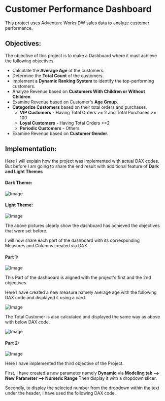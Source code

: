 # Customer Performance Dashboard

This project uses Adventure Works DW sales data to analyze customer performance.

## Objectives:

The objective of this project is to make a Dashboard where it must achieve the following objectives.

- Calculate the **Average Age** of the customers.
- Determine the **Total Count** of the customers.
- Implement a **Dynamic Ranking System** to identify the top-performing customers.
- Analyze Revenue based on  **Customers With Children or Without Children**.
- Examine Revenue based on Customer's **Age Group**.
- **Categorize Customers** based on their total orders and purchases.
	- **VIP Customers** - Having Total Orders >= 2 and Total Purchases >= 100
	- **Loyal Customers** - Having Total Orders >=2
	- **Periodic Customers** - Others
- Examine Revenue based on **Customer Gender**.


## Implementation:
Here I will explain how the project was implemented with actual DAX codes. But before I am going to share the end result with additional feature of **Dark and Light Themes**

#### Dark Theme:

![Image](https://github.com/user-attachments/assets/22e701de-ea64-41e0-9b08-3a2cb81eb7d2)


#### Light Theme:

![Image](https://github.com/user-attachments/assets/494bd72b-f1e6-467a-8fe7-af292ce1feb6)

The above pictures clearly show the dashboard has achieved the objectives that were set before.

I will now share each part of the dashboard with its corresponding Measures and Columns created via DAX.

#### Part 1:

![Image](https://github.com/user-attachments/assets/c8dc7dfa-32d7-4036-9336-2fe078fb8591)

This Part of the dashboard is aligned with the project's first and the 2nd objectives.

Here I have created a new measure namely average age with the following DAX code and displayed it using a card.

![Image](https://github.com/user-attachments/assets/496acaa5-9d5d-428a-988f-86d35c363152)

The Total Customer is also calculated and displayed the same way as above with below DAX code.

![Image](https://github.com/user-attachments/assets/1f7b78ab-8a22-4f05-93df-46ca847c113a)

#### Part 2:
![Image](https://github.com/user-attachments/assets/900a35d1-7f2b-4902-8c68-929550359527)

Here I have implemented the third objective of the Project.

First, I have created a new parameter namely **Dynamic** via 
**Modeling tab --> New Parameter --> Numeric Range**
Then display it with a dropdown slicer.

Secondly, to display the selected number from the dropdown within the text under the header, I have used the following DAX code.
